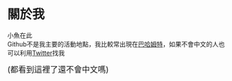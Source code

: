 # 關於我
小魚在此  
Github不是我主要的活動地點，我比較常出現在<a href="https://home.gamer.com.tw/fishx" target="_blank">巴哈姆特</a>，如果不會中文的人也可以利用<a href="https://twitter.com/littlexfish" target="_blank">Twitter</a>找我<div style="font-size: 18px">(都看到這裡了還不會中文嗎)</div>
